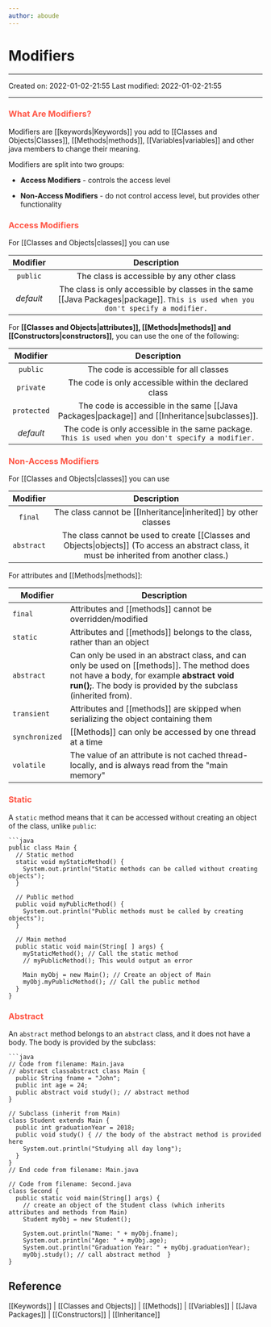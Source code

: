 ```yaml
---
author: aboude
---
```


# Modifiers
___

Created on: 2022-01-02-21:55
Last modified: 2022-01-02-21:55

___

### <span style="color: #ff5545;text-transform: capitalize;">what are modifiers?</span>
Modifiers are [[keywords|Keywords]] you add to [[Classes and Objects|Classes]], [[Methods|methods]], [[Variables|variables]] and other java members to change their meaning.

Modifiers are split into two groups:
* **Access Modifiers** - controls the access level

* **Non-Access Modifiers** - do not control access level, but provides other functionality

### <span style="color: #ff5545;text-transform: capitalize;">Access modifiers</span>
For [[Classes and Objects|classes]] you can use

| Modifier  |                                                            Description                                                            |
|:---------:|:---------------------------------------------------------------------------------------------------------------------------------:|
| `public`  |                                            The class is accessible by any other class                                             |
| *default* | The class is only accessible by classes in the same [[Java Packages\|package]]. `This is used when you don't specify a modifier.` |

For  **[[Classes and Objects|attributes]], [[Methods|methods]] and [[Constructors|constructors]]**, you can use the one of the following:

|  Modifier   |                                            Description                                             |
|:-----------:|:--------------------------------------------------------------------------------------------------:|
|  `public`   |                               The code is accessible for all classes                               |
|  `private`  |                       The code is only accessible within the declared class                        |
| `protected` |   The code is accessible in the same [[Java Packages\|package]] and [[Inheritance\|subclasses]].   |
|  *default*  | The code is only accessible in the same package. `This is used when you don't specify a modifier.` | 

### <span style="color: #ff5545;text-transform: capitalize;">Non-Access Modifiers</span>
For [[Classes and Objects|classes]] you can use

|  Modifier  |                                                                 Description                                                                 |
|:----------:|:-------------------------------------------------------------------------------------------------------------------------------------------:|
|  `final`   |                                       The class cannot be [[Inheritance\|inherited]] by other classes                                       |
| `abstract` | The class cannot be used to create [[Classes and Objects\|objects]] (To access an abstract class, it must be inherited from another class.) | 

For attributes and [[Methods|methods]]:

| Modifier       | Description                                                                                                                                                                                           |
| -------------- | ----------------------------------------------------------------------------------------------------------------------------------------------------------------------------------------------------- |
| `final`        | Attributes and [[methods]] cannot be overridden/modified                                                                                                                                                  |
| `static`       | Attributes and [[methods]] belongs to the class, rather than an object                                                                                                                                    |
| `abstract`     | Can only be used in an abstract class, and can only be used on [[methods]]. The method does not have a body, for example **abstract void run();**. The body is provided by the subclass (inherited from). |
| `transient`    | Attributes and [[methods]] are skipped when serializing the object containing them                                                                                                                        |
| `synchronized` | [[Methods]] can only be accessed by one thread at a time                                                                                                                                                  |
| `volatile`     | The value of an attribute is not cached thread-locally, and is always read from the "main memory"                                                                                                     | 

### <span style="color: #ff5545;text-transform: capitalize;">Static</span>
A `static` method means that it can be accessed without creating an object of the class, unlike `public`:
```ad-example
```java
public class Main {
  // Static method
  static void myStaticMethod() {
    System.out.println("Static methods can be called without creating objects");
  }

  // Public method
  public void myPublicMethod() {
    System.out.println("Public methods must be called by creating objects");
  }

  // Main method
  public static void main(String[ ] args) {
    myStaticMethod(); // Call the static method
    // myPublicMethod(); This would output an error

    Main myObj = new Main(); // Create an object of Main
    myObj.myPublicMethod(); // Call the public method
  }
}
```

### <span style="color: #ff5545;text-transform: capitalize;">Abstract</span>
An `abstract` method belongs to an `abstract` class, and it does not have a body. The body is provided by the subclass:

```ad-example
```java
// Code from filename: Main.java
// abstract classabstract class Main {
  public String fname = "John";
  public int age = 24;
  public abstract void study(); // abstract method
}

// Subclass (inherit from Main)
class Student extends Main {
  public int graduationYear = 2018;
  public void study() { // the body of the abstract method is provided here
    System.out.println("Studying all day long");
  }
}
// End code from filename: Main.java

// Code from filename: Second.java
class Second {
  public static void main(String[] args) {
    // create an object of the Student class (which inherits attributes and methods from Main)
    Student myObj = new Student();

    System.out.println("Name: " + myObj.fname);
    System.out.println("Age: " + myObj.age);
    System.out.println("Graduation Year: " + myObj.graduationYear);
    myObj.study(); // call abstract method  }
}
```

## Reference
[[Keywords]] | [[Classes and Objects]] | [[Methods]] | [[Variables]] | [[Java Packages]] | [[Constructors]] | [[Inheritance]]